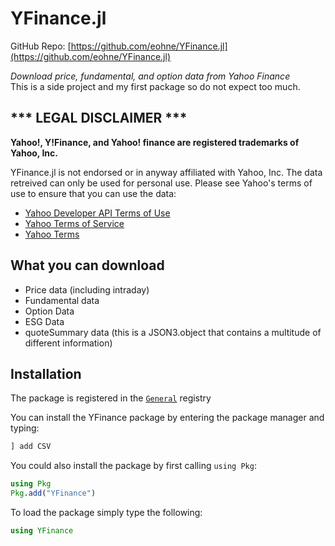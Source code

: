 # YFinance.jl
GitHub Repo: [https://github.com/eohne/YFinance.jl](https://github.com/eohne/YFinance.jl)

*Download price, fundamental, and option data from Yahoo Finance*  
This is a side project and my first package so do not expect too much. 
## \*\*\* LEGAL DISCLAIMER \*\*\*
**Yahoo!, Y!Finance, and Yahoo! finance are registered trademarks of
Yahoo, Inc.**

YFinance.jl is not endorsed or in anyway affiliated with Yahoo, Inc. The data retreived can only be used for personal use. 
Please see Yahoo's terms of use to ensure that you can use the data:
 - [Yahoo Developer API Terms of Use](https://policies.yahoo.com/us/en/yahoo/terms/product-atos/apiforydn/index.htm)
 - [Yahoo Terms of Service](https://legal.yahoo.com/us/en/yahoo/terms/otos/index.html)
 - [Yahoo Terms](https://policies.yahoo.com/us/en/yahoo/terms/index.htm)

## What you can download
- Price data (including intraday)
- Fundamental data
- Option Data
- ESG Data
- quoteSummary data (this is a JSON3.object that contains a multitude of different information)

## Installation

The package is registered in the [`General`](https://github.com/JuliaRegistries/General) registry

You can install the YFinance package by entering the package manager and typing:
```julia
] add CSV 
```
You could also install the package by first calling `using Pkg`:
```julia
using Pkg
Pkg.add("YFinance") 
```

To load the package simply type the following:
```julia
using YFinance
```